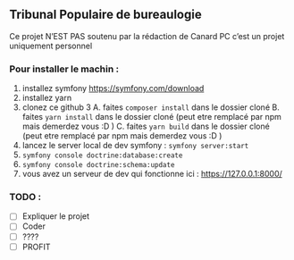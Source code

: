 ## Tribunal Populaire de bureaulogie


Ce projet N’EST PAS soutenu par la rédaction de Canard PC c’est un projet uniquement personnel


### Pour installer le machin : 

1. installez symfony <https://symfony.com/download>
1. installez yarn
2. clonez ce github
3
    A. faites `composer install` dans le dossier cloné
    B. faites `yarn install` dans le dossier cloné (peut etre remplacé par npm mais demerdez vous :D )
    C. faites `yarn build` dans le dossier cloné (peut etre remplacé par npm mais demerdez vous :D )
4. lancez le server local de dev symfony : `symfony server:start`
5. `symfony console doctrine:database:create`
6. `symfony console doctrine:schema:update`
7. vous avez un serveur de dev qui fonctionne ici : https://127.0.0.1:8000/


### TODO : 

- [ ] Expliquer le projet
- [ ] Coder
- [ ] ????
- [ ] PROFIT